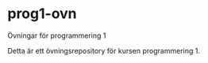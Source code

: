 # prog1-ovn
 Övningar för programmering 1

Detta är ett övningsrepository för kursen programmering 1.